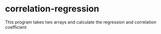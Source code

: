 # correlation-regression
This program takes two arrays and calculate the regression and correlation coefficient
